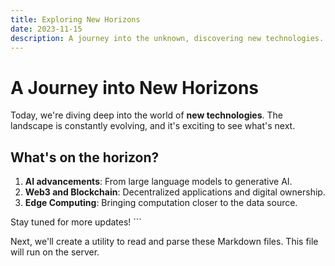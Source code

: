 ```yaml
---
title: Exploring New Horizons
date: 2023-11-15
description: A journey into the unknown, discovering new technologies.
---
```


# A Journey into New Horizons

Today, we're diving deep into the world of **new technologies**. The landscape is constantly evolving, and it's exciting to see what's next.

## What's on the horizon?

1.  **AI advancements**: From large language models to generative AI.
2.  **Web3 and Blockchain**: Decentralized applications and digital ownership.
3.  **Edge Computing**: Bringing computation closer to the data source.

Stay tuned for more updates!
\`\`\`

Next, we'll create a utility to read and parse these Markdown files. This file will run on the server.
